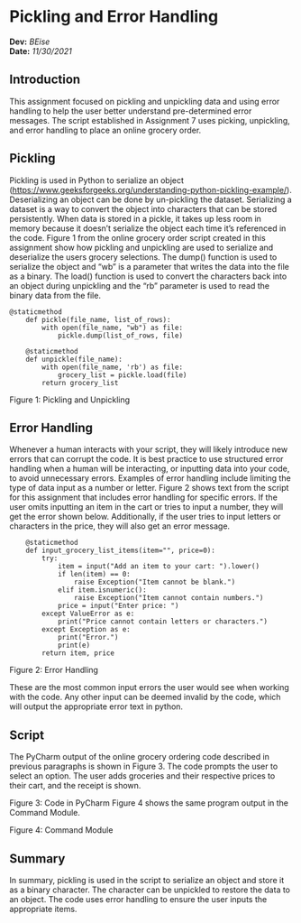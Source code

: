 # Pickling and Error Handling
**Dev:** *BEise*  
**Date:** *11/30/2021*

## Introduction
This assignment focused on pickling and unpickling data and using error handling to help the user better understand pre-determined error messages. The script established in Assignment 7 uses picking, unpickling, and error handling to place an online grocery order. 

## Pickling 
Pickling is used in Python to serialize an object (https://www.geeksforgeeks.org/understanding-python-pickling-example/).  Deserializing an object can be done by un-pickling the dataset. Serializing a dataset is a way to convert the object into characters that can be stored persistently. When data is stored in a pickle, it takes up less room in memory because it doesn’t serialize the object each time it’s referenced in the code. Figure 1 from the online grocery order script created in this assignment show how pickling and unpickling are used to serialize and deserialize the users grocery selections. The dump() function is used to serialize the object and “wb” is a parameter that writes the data into the file as a binary. The load() function is used to convert the characters back into an object during unpickling and the “rb” parameter is used to read the binary data from the file.
  
```
@staticmethod
    def pickle(file_name, list_of_rows):
        with open(file_name, "wb") as file:
            pickle.dump(list_of_rows, file)

    @staticmethod
    def unpickle(file_name):
        with open(file_name, 'rb') as file:
            grocery_list = pickle.load(file)
        return grocery_list
```
Figure 1: Pickling and Unpickling

## Error Handling
Whenever a human interacts with your script, they will likely introduce new errors that can corrupt the code. It is best practice to use structured error handling when a human will be interacting, or inputting data into your code, to avoid unnecessary errors. Examples of error handling include limiting the type of data input as a number or letter. Figure 2 shows text from the script for this assignment that includes error handling for specific errors. If the user omits inputting an item in the cart or tries to input a number, they will get the error shown below. Additionally, if the user tries to input letters or characters in the price, they will also get an error message. 

```
    @staticmethod
    def input_grocery_list_items(item="", price=0):
        try:
            item = input("Add an item to your cart: ").lower()
            if len(item) == 0:
                raise Exception("Item cannot be blank.")
            elif item.isnumeric():
                raise Exception("Item cannot contain numbers.")
            price = input("Enter price: ")
        except ValueError as e:
            print("Price cannot contain letters or characters.")
        except Exception as e:
            print("Error.")
            print(e)
        return item, price
```
Figure 2: Error Handling

These are the most common input errors the user would see when working with the code. Any other input can be deemed invalid by the code, which will output the appropriate error text in python. 

## Script
The PyCharm output of the online grocery ordering code described in previous paragraphs is shown in Figure 3. The code prompts the user to select an option. The user adds groceries and their respective prices to their cart, and the receipt is shown. 
 
Figure 3: Code in PyCharm
Figure 4 shows the same program output in the Command Module.
 
Figure 4: Command Module

## Summary
In summary, pickling is used in the script to serialize an object and store it as a binary character. The character can be unpickled to restore the data to an object. The code uses error handling to ensure the user inputs the appropriate items.

